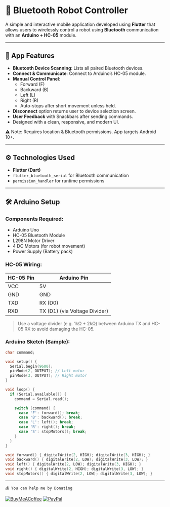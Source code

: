 # 🤖 Bluetooth Robot Controller

A simple and interactive mobile application developed using **Flutter** that allows users to wirelessly control a robot using **Bluetooth** communication with an **Arduino + HC-05** module.

---

## 📱 App Features

- **Bluetooth Device Scanning**: Lists all paired Bluetooth devices.
- **Connect & Communicate**: Connect to Arduino’s HC-05 module.
- **Manual Control Panel**:
  - Forward (F)
  - Backward (B)
  - Left (L)
  - Right (R)
  - Auto-stops after short movement unless held.
- **Disconnect** option returns user to device selection screen.
- **User Feedback** with Snackbars after sending commands.
- Designed with a clean, responsive, and modern UI.

⚠️ Note: Requires location & Bluetooth permissions. App targets Android 10+.

---

## ⚙️ Technologies Used

- **Flutter (Dart)**
- `flutter_bluetooth_serial` for Bluetooth communication
- `permission_handler` for runtime permissions

---

## 🛠️ Arduino Setup

### Components Required:
- Arduino Uno
- HC-05 Bluetooth Module
- L298N Motor Driver
- 4 DC Motors (for robot movement)
- Power Supply (Battery pack)

### HC-05 Wiring:
| HC-05 Pin | Arduino Pin |
|-----------|-------------|
| VCC       | 5V          |
| GND       | GND         |
| TXD       | RX (D0)     |
| RXD       | TX (D1) (via Voltage Divider) |

> Use a voltage divider (e.g. 1kΩ + 2kΩ) between Arduino TX and HC-05 RX to avoid damaging the HC-05.

### Arduino Sketch (Sample):
```cpp
char command;

void setup() {
  Serial.begin(9600);
  pinMode(2, OUTPUT); // Left motor
  pinMode(3, OUTPUT); // Right motor
}

void loop() {
  if (Serial.available()) {
    command = Serial.read();

    switch (command) {
      case 'F': forward(); break;
      case 'B': backward(); break;
      case 'L': left(); break;
      case 'R': right(); break;
      case 'S': stopMotors(); break;
    }
  }
}

void forward() { digitalWrite(2, HIGH); digitalWrite(3, HIGH); }
void backward() { digitalWrite(2, LOW); digitalWrite(3, LOW); }
void left() { digitalWrite(2, LOW); digitalWrite(3, HIGH); }
void right() { digitalWrite(2, HIGH); digitalWrite(3, LOW); }
void stopMotors() { digitalWrite(2, LOW); digitalWrite(3, LOW); }

```

---

```💰 You can help me by Donating```

[![BuyMeACoffee](https://img.shields.io/badge/Buy%20Me%20a%20Coffee-ffdd00?style=for-the-badge&logo=buy-me-a-coffee&logoColor=black)](https://buymeacoffee.com/rohankini) [![PayPal](https://img.shields.io/badge/PayPal-00457C?style=for-the-badge&logo=paypal&logoColor=white)](https://paypal.me/RohanKinirk) 


